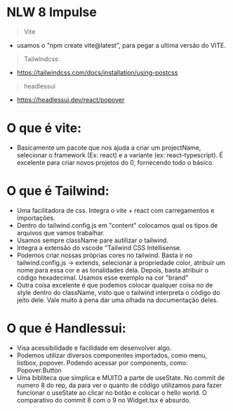 # NLW 8 Impulse
> Vite
- usamos o "npm create vite@latest", para pegar a ultima versão do VITE. 

> Tailwindcss:
- https://tailwindcss.com/docs/installation/using-postcss

> headlessui
- https://headlessui.dev/react/popover


# O que é vite:
- Basicamente um pacote que nos ajuda a criar um projectName, selecionar o framework (Ex: react) e a variante (ex: react-typescript). É excelente para criar novos projetos do 0, fornecendo todo o básico. 


# O que é Tailwind:
- Uma facilitadora de css. Integra o vite + react com carregamentos e importações.
- Dentro do tailwind.config.js em "content" colocamos qual os tipos de arquivos que vamos trabalhar.
- Usamos sempre className pare autilizar o tailwind.
- Integra a extensão do vscode "Tailwind CSS Intellisense.
- Podemos criar nossas próprias cores no tailwind. Basta ir no tailwind.config.js -> extends, selecionar a propriedade color, atribuir um nome para essa cor e as tonalidades dela. Depois, basta atribuir o código hexadecimal. Usamos esse exemplo na cor "brand"
- Outra coisa excelente é que podemos colocar qualquer coisa no de style dentro do className, visto que o tailwind interpreta o código do jeito dele. Vale muito à pena dar uma olhada na documentação deles.


# O que é Handlessui:
- Visa acessibilidade e facilidade em desenvolver algo.
- Podemos utilizar diversos componentes importados, como menu, listbox, popover. Podendo acessar por components, como: Popover.Button
- Uma bibliteca que simplica e MUITO a parte de useState. No commit de numero 8 do rep, da para ver o quanto de código utilizamos para fazer funcionar o useState ao clicar no botão e colocar o hello world. O comparativo do commit 8 com o 9 no Widget.tsx é absurdo.
